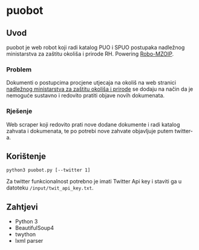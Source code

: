 # puobot

## Uvod

puobot je web robot koji radi katalog PUO i SPUO postupaka nadležnog ministarstva za zaštitu okoliša i prirode RH. Powering [Robo-MZOIP](https://twitter.com/robo_mzoip).

### Problem

Dokumenti o postupcima procjene utjecaja na okoliš na web stranici [nadležnog ministarstva za zaštitu okoliša i prirode](puo.mzoip.hr) se dodaju na način da je nemoguće sustavno i redovito pratiti objave novih dokumenata.

### Rješenje

Web scraper koji redovito prati nove dodane dokumente i radi katalog zahvata i dokumenata, te po potrebi nove zahvate objavljuje putem twitter-a. 

## Korištenje

```
python3 puobot.py [--twitter 1]
```

Za twitter funkcionalnost potrebno je imati Twitter Api key i staviti ga u datoteku `/input/twit_api_key.txt`.

## Zahtjevi

- Python 3
- BeautifulSoup4
- twython
- lxml parser
